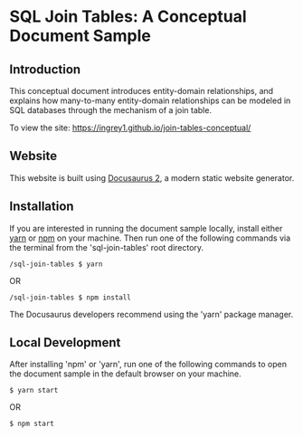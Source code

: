 # SQL Join Tables: A Conceptual Document Sample

## Introduction

This conceptual document introduces entity-domain relationships, and explains how many-to-many entity-domain relationships can be modeled in SQL databases through the mechanism of a join table.

To view the site: https://ingrey1.github.io/join-tables-conceptual/


## Website

This website is built using [Docusaurus 2](https://docusaurus.io/), a modern static website generator. 

## Installation

If you are interested in running the document sample locally, install either [yarn](https://classic.yarnpkg.com/lang/en/docs/install) or [npm](https://docs.npmjs.com/downloading-and-installing-node-js-and-npm) on your machine. Then run one of the following commands via the terminal from the 'sql-join-tables' root directory.

```
/sql-join-tables $ yarn
```

OR

```
/sql-join-tables $ npm install
```

The Docusaurus developers recommend using the 'yarn' package manager. 

## Local Development


After installing 'npm' or 'yarn', run one of the following commands to open the document sample in the default browser on your machine.

```
$ yarn start
```

OR

```
$ npm start
```
